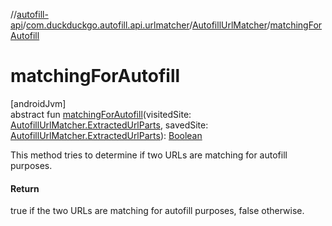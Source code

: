 //[autofill-api](../../../index.md)/[com.duckduckgo.autofill.api.urlmatcher](../index.md)/[AutofillUrlMatcher](index.md)/[matchingForAutofill](matching-for-autofill.md)

# matchingForAutofill

[androidJvm]\
abstract fun [matchingForAutofill](matching-for-autofill.md)(visitedSite: [AutofillUrlMatcher.ExtractedUrlParts](-extracted-url-parts/index.md), savedSite: [AutofillUrlMatcher.ExtractedUrlParts](-extracted-url-parts/index.md)): [Boolean](https://kotlinlang.org/api/latest/jvm/stdlib/kotlin/-boolean/index.html)

This method tries to determine if two URLs are matching for autofill purposes.

#### Return

true if the two URLs are matching for autofill purposes, false otherwise.
